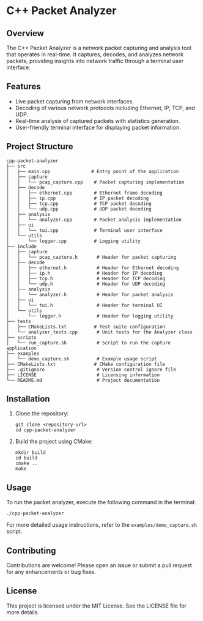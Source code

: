 # C++ Packet Analyzer

## Overview
The C++ Packet Analyzer is a network packet capturing and analysis tool that operates in real-time. It captures, decodes, and analyzes network packets, providing insights into network traffic through a terminal user interface.

## Features
- Live packet capturing from network interfaces.
- Decoding of various network protocols including Ethernet, IP, TCP, and UDP.
- Real-time analysis of captured packets with statistics generation.
- User-friendly terminal interface for displaying packet information.

## Project Structure
```
cpp-packet-analyzer
├── src
│   ├── main.cpp               # Entry point of the application
│   ├── capture
│   │   └── pcap_capture.cpp    # Packet capturing implementation
│   ├── decode
│   │   ├── ethernet.cpp        # Ethernet frame decoding
│   │   ├── ip.cpp              # IP packet decoding
│   │   ├── tcp.cpp             # TCP packet decoding
│   │   └── udp.cpp             # UDP packet decoding
│   ├── analysis
│   │   └── analyzer.cpp        # Packet analysis implementation
│   ├── ui
│   │   └── tui.cpp             # Terminal user interface
│   └── utils
│       └── logger.cpp          # Logging utility
├── include
│   ├── capture
│   │   └── pcap_capture.h       # Header for packet capturing
│   ├── decode
│   │   ├── ethernet.h           # Header for Ethernet decoding
│   │   ├── ip.h                 # Header for IP decoding
│   │   ├── tcp.h                # Header for TCP decoding
│   │   └── udp.h                # Header for UDP decoding
│   ├── analysis
│   │   └── analyzer.h           # Header for packet analysis
│   ├── ui
│   │   └── tui.h                # Header for terminal UI
│   └── utils
│       └── logger.h             # Header for logging utility
├── tests
│   ├── CMakeLists.txt          # Test suite configuration
│   └── analyzer_tests.cpp       # Unit tests for the Analyzer class
├── scripts
│   └── run_capture.sh           # Script to run the capture application
├── examples
│   └── demo_capture.sh          # Example usage script
├── CMakeLists.txt              # CMake configuration file
├── .gitignore                   # Version control ignore file
├── LICENSE                      # Licensing information
└── README.md                    # Project documentation
```

## Installation
1. Clone the repository:
   ```
   git clone <repository-url>
   cd cpp-packet-analyzer
   ```
2. Build the project using CMake:
   ```
   mkdir build
   cd build
   cmake ..
   make
   ```

## Usage
To run the packet analyzer, execute the following command in the terminal:
```
./cpp-packet-analyzer
```

For more detailed usage instructions, refer to the `examples/demo_capture.sh` script.

## Contributing
Contributions are welcome! Please open an issue or submit a pull request for any enhancements or bug fixes.

## License
This project is licensed under the MIT License. See the LICENSE file for more details.